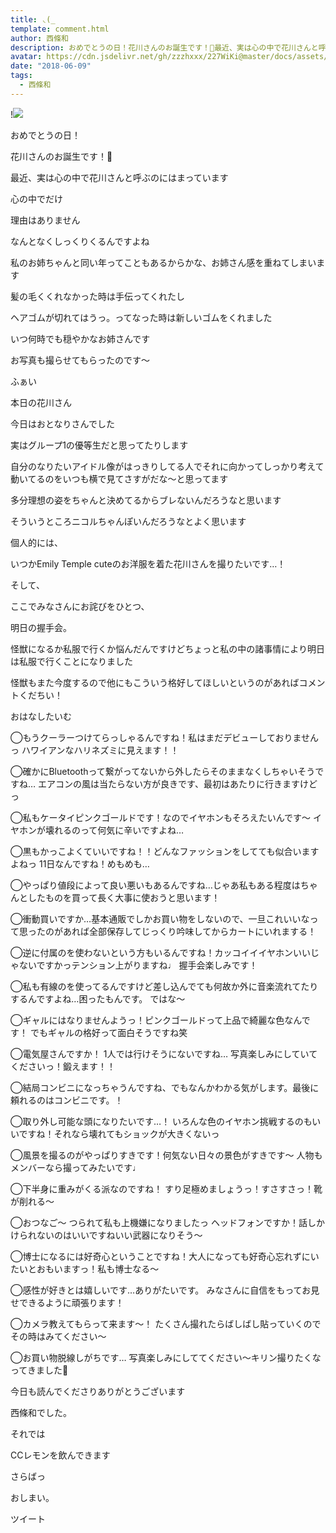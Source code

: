 ```yaml
---
title: ◟(_
template: comment.html
author: 西條和
description: おめでとうの日！花川さんのお誕生です！🐰最近、実は心の中で花川さんと呼ぶのにはまっています心の中でだけ...
avatar: https://cdn.jsdelivr.net/gh/zzzhxxx/227WiKi@master/docs/assets/photo/avatar/nagomi.jpg
date: "2018-06-09"
tags:
  - 西條和
---
```


!![](https://cdn.jsdelivr.net/gh/227WiKi/227WiKi-image@master/blog-image/nagomi-2018-06-09_1.jpg)














おめでとうの日！









花川さんのお誕生です！🐰










最近、実は心の中で花川さんと呼ぶのにはまっています







心の中でだけ









理由はありません










なんとなくしっくりくるんですよね










私のお姉ちゃんと同い年ってこともあるからかな、お姉さん感を重ねてしまいます











髪の毛くくれなかった時は手伝ってくれたし










ヘアゴムが切れてはうっ。ってなった時は新しいゴムをくれました










いつ何時でも穏やかなお姉さんです










お写真も撮らせてもらったのです〜











ふぁい





本日の花川さん







今日はおとなりさんでした









実はグループ1の優等生だと思ってたりします















自分のなりたいアイドル像がはっきりしてる人でそれに向かってしっかり考えて動いてるのをいつも横で見てさすがだな〜と思ってます









多分理想の姿をちゃんと決めてるからブレないんだろうなと思います












そういうところニコルちゃんぽいんだろうなとよく思います














個人的には、





いつかEmily Temple cuteのお洋服を着た花川さんを撮りたいです…！




















そして、



ここでみなさんにお詫びをひとつ、








明日の握手会。






怪獣になるか私服で行くか悩んだんですけどちょっと私の中の諸事情により明日は私服で行くことになりました








怪獣もまた今度するので他にもこういう格好してほしいというのがあればコメントくだちい！















おはなしたいむ




◯もうクーラーつけてらっしゃるんですね！私はまだデビューしておりませんっ
ハワイアンなハリネズミに見えます！！





◯確かにBluetoothって繋がってないから外したらそのままなくしちゃいそうですね…
エアコンの風は当たらない方が良きです、最初はあたりに行きますけどっ








◯私もケータイピンクゴールドです！なのでイヤホンもそろえたいんです〜
イヤホンが壊れるのって何気に辛いですよね…






◯黒もかっこよくていいですね！！どんなファッションをしてても似合いますよねっ
11日なんですね！めもめも…





◯やっぱり値段によって良い悪いもあるんですね…じゃあ私もある程度はちゃんとしたものを買って長く大事に使おうと思います！







◯衝動買いですか…基本通販でしかお買い物をしないので、一旦これいいなって思ったのがあれば全部保存してじっくり吟味してからカートにいれまする！





◯逆に付属のを使わないという方もいるんですね！カッコイイイヤホンいいじゃないですかっテンション上がりますね♩
握手会楽しみです！






◯私も有線のを使ってるんですけど差し込んでても何故か外に音楽流れてたりするんですよね…困ったもんです。
ではな〜








◯ギャルにはなりませんようっ！ピンクゴールドって上品で綺麗な色なんです！
でもギャルの格好って面白そうですね笑









◯電気屋さんですか！
1人では行けそうにないですね…
写真楽しみにしていてくださいっ！鍛えます！！








◯結局コンビニになっちゃうんですね、でもなんかわかる気がします。最後に頼れるのはコンビニです。！






◯取り外し可能な頭になりたいです…！
いろんな色のイヤホン挑戦するのもいいですね！それなら壊れてもショックが大きくないっ







◯風景を撮るのがやっぱりすきです！何気ない日々の景色がすきです〜
人物もメンバーなら撮ってみたいです♩







◯下半身に重みがくる派なのですね！
すり足極めましょうっ！すさすさっ！靴が削れる〜







◯おつなご〜
つられて私も上機嫌になりましたっ
ヘッドフォンですか！話しかけられないのはいいですねいい武器になりそう〜







◯博士になるには好奇心ということですね！大人になっても好奇心忘れずにいたいとおもいますっ！私も博士なる〜








◯感性が好きとは嬉しいです…ありがたいです。
みなさんに自信をもってお見せできるように頑張ります！






◯カメラ教えてもらって来ます〜！
たくさん撮れたらばしばし貼っていくのでその時はみてください〜






◯お買い物脱線しがちです…
写真楽しみにしててください〜キリン撮りたくなってきました🦒










今日も読んでくださりありがとうございます












西條和でした。









それでは




CCレモンを飲んできます









さらばっ











おしまい。


ツイート




